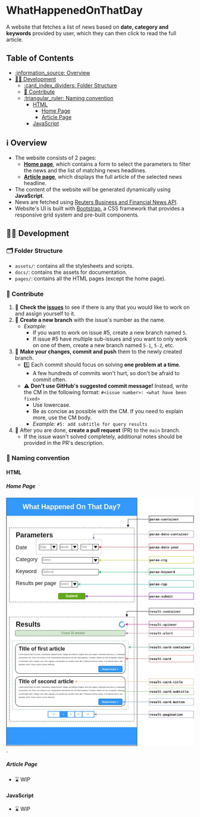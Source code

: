 # WhatHappenedOnThatDay

A website that fetches a list of news based on **date, category and keywords** provided by user, which they can then click to read the full article.

## Table of Contents

- [:information\_source: Overview](#information_source-overview)
- [:technologist: Development](#technologist-development)
	- [:card\_index\_dividers: Folder Structure](#card_index_dividers-folder-structure)
	- [:handshake: Contribute](#handshake-contribute)
	- [:triangular\_ruler: Naming convention](#triangular_ruler-naming-convention)
		- [HTML](#html)
			- [Home Page](#home-page)
			- [Article Page](#article-page)
		- [JavaScript](#javascript)

## :information_source: Overview

- The website consists of 2 pages:
  - [**Home page**](homepage.html), which contains a form to select the parameters to filter the news and the list of matching news headlines.
  - [**Article page**](pages/article.html), which displays the full article of the selected news headline.
- The content of the website will be generated dynamically using **JavaScript**.
- News are fetched using [Reuters Business and Financial News API](https://rapidapi.com/makingdatameaningful/api/reuters-business-and-financial-news).
- Website's UI is built with [Bootstrap](https://getbootstrap.com/), a CSS framework that provides a responsive grid system and pre-built components.

## :technologist: Development

### :card_index_dividers: Folder Structure

- `assets/`: contains all the stylesheets and scripts.
- `docs/`: contains the assets for documentation.
- `pages/`: contains all the HTML pages (except the home page).

### :handshake: Contribute

1. :mag_right: **Check the [issues]()** to see if there is any that you would like to work on and assign yourself to it.
2. :herb: **Create a new branch** with the issue's number as the name.
	- _Example:_ 
		- If you want to work on issue #5, create a new branch named `5`.
		- If issue #5 have multiple sub-issues and you want to only work on one of them, create a new branch named `5-1`, `5-2`, etc.
3. :memo: **Make your changes, commit and push** them to the newly created branch.
	- :one: Each commit should focus on solving **one problem at a time**.
		- A few hundreds of commits won't hurt, so don't be afraid to commit often.
	- :warning: **Don't use GitHub's suggested commit message!** Instead, write the CM in the following format: `#<issue number>: <what have been fixed>`
		- Use lowercase.
		- Be as concise as possible with the CM. If you need to explain more, use the CM body.
		- _Example:_ `#5: add subtitle for query results`
4. :postbox: After you are done, **create a pull request** (PR) to the `main` branch.
	- If the issue wasn't solved completely, additional notes should be provided in the PR's description.

### :triangular_ruler: Naming convention

#### HTML

##### Home Page

![homepage-layout](docs/img/homepage-layout.jpg).

##### Article Page

- :hourglass: WIP

#### JavaScript

- :hourglass: WIP
